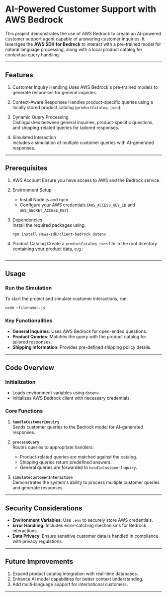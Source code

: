 # AI-Powered Customer Support with AWS Bedrock

This project demonstrates the use of AWS Bedrock to create an AI-powered customer support agent capable of answering customer inquiries. It leverages the **AWS SDK for Bedrock** to interact with a pre-trained model for natural language processing, along with a local product catalog for contextual query handling.

---

## Features

1. Customer Inquiry Handling 
   Uses AWS Bedrock's pre-trained models to generate responses for general inquiries.

2. Context-Aware Responses 
   Handles product-specific queries using a locally stored product catalog (`productCatalog.json`).

3. Dynamic Query Processing  
   Distinguishes between general inquiries, product-specific questions, and shipping-related queries for tailored responses.

4. Simulated Interaction  
   Includes a simulation of multiple customer queries with AI-generated responses.

---

## Prerequisites

1. AWS Account
   Ensure you have access to AWS and the Bedrock service.

2. Environment Setup  
   - Install Node.js and npm.
   - Configure your AWS credentials (`AWS_ACCESS_KEY_ID` and `AWS_SECRET_ACCESS_KEY`).

3. Dependencies  
   Install the required packages using:
   ```bash
   npm install @aws-sdk/client-bedrock dotenv
   ```

4. Product Catalog
   Create a `productCatalog.json` file in the root directory containing your product data, e.g.:
   ```json

---

## Usage

### Run the Simulation
To start the project and simulate customer interactions, run:
```bash
node <filename>.js
```

### Key Functionalities
- **General Inquiries**: Uses AWS Bedrock for open-ended questions.
- **Product Queries**: Matches the query with the product catalog for tailored responses.
- **Shipping Information**: Provides pre-defined shipping policy details.

---

## Code Overview

### Initialization
- Loads environment variables using `dotenv`.
- Initializes AWS Bedrock client with necessary credentials.

### Core Functions
1. **`handleCustomerInquiry`**  
   Sends customer queries to the Bedrock model for AI-generated responses.

2. **`processQuery`**  
   Routes queries to appropriate handlers:
   - Product-related queries are matched against the catalog.
   - Shipping queries return predefined answers.
   - General queries are forwarded to `handleCustomerInquiry`.

3. **`simulateCustomerInteraction`**  
   Demonstrates the system's ability to process multiple customer queries and generate responses.

---

## Security Considerations
- **Environment Variables**: Use `.env` to securely store AWS credentials.
- **Error Handling**: Includes error-catching mechanisms for Bedrock interactions.
- **Data Privacy**: Ensure sensitive customer data is handled in compliance with privacy regulations.

---

## Future Improvements
1. Expand product catalog integration with real-time databases.
2. Enhance AI model capabilities for better context understanding.
3. Add multi-language support for international customers.

--- 
